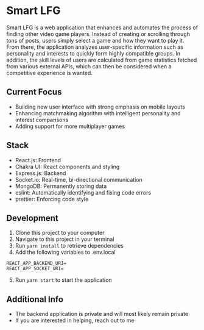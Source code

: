 # Smart LFG

Smart LFG is a web application that enhances and automates the process of finding other video game players.  Instead of creating or scrolling through tons of posts, users simply select a game and how they want to play it.  From there, the application analyzes user-specific information such as personality and interests to quickly form highly compatible groups. In addition, the skill levels of users are calculated from game statistics fetched from various external APIs, which can then be considered when a competitive experience is wanted.

## Current Focus

- Building new user interface with strong emphasis on mobile layouts
- Enhancing matchmaking algorithm with intelligent personality and interest comparisons
- Adding support for more multiplayer games

## Stack

- React.js: Frontend
- Chakra UI: React components and styling
- Express.js: Backend
- Socket.io: Real-time, bi-directional communication
- MongoDB: Permanently storing data
- eslint: Automatically identifying and fixing code errors
- prettier: Enforcing code style

## Development

1. Clone this project to your computer
2. Navigate to this project in your terminal
3. Run `yarn install` to retrieve dependencies
4. Add the following variables to .env.local
```
REACT_APP_BACKEND_URI=
REACT_APP_SOCKET_URI=
```
5. Run `yarn start` to start the application

## Additional Info
- The backend application is private and will most likely remain private
- If you are interested in helping, reach out to me
